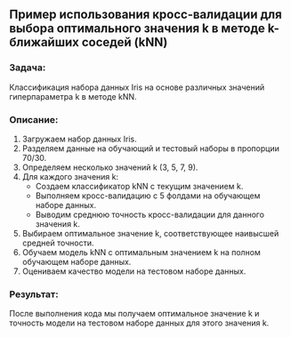 ## Пример использования кросс-валидации для выбора оптимального значения k в методе k-ближайших соседей (kNN)

### Задача:
Классификация набора данных Iris на основе различных значений гиперпараметра k в методе kNN.

### Описание:
1. Загружаем набор данных Iris.
2. Разделяем данные на обучающий и тестовый наборы в пропорции 70/30.
3. Определяем несколько значений k (3, 5, 7, 9).
4. Для каждого значения k:
    - Создаем классификатор kNN с текущим значением k.
    - Выполняем кросс-валидацию с 5 фолдами на обучающем наборе данных.
    - Выводим среднюю точность кросс-валидации для данного значения k.
5. Выбираем оптимальное значение k, соответствующее наивысшей средней точности.
6. Обучаем модель kNN с оптимальным значением k на полном обучающем наборе данных.
7. Оцениваем качество модели на тестовом наборе данных.

### Результат:
После выполнения кода мы получаем оптимальное значение k и точность модели на тестовом наборе данных для этого значения k.
